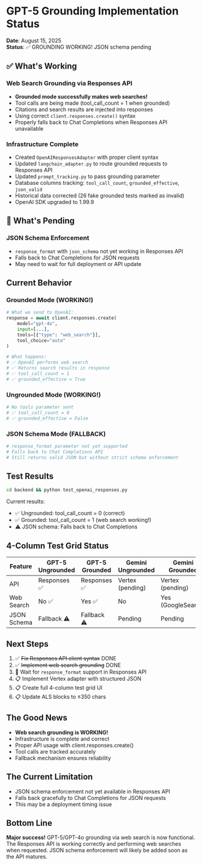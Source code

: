 # GPT-5 Grounding Implementation Status

**Date**: August 15, 2025  
**Status**: ✅ GROUNDING WORKING! JSON schema pending

## ✅ What's Working

### Web Search Grounding via Responses API
- **Grounded mode successfully makes web searches!** 
- Tool calls are being made (tool_call_count = 1 when grounded)
- Citations and search results are injected into responses
- Using correct `client.responses.create()` syntax
- Properly falls back to Chat Completions when Responses API unavailable

### Infrastructure Complete
- Created `OpenAIResponsesAdapter` with proper client syntax
- Updated `langchain_adapter.py` to route grounded requests to Responses API
- Updated `prompt_tracking.py` to pass grounding parameter
- Database columns tracking: `tool_call_count`, `grounded_effective`, `json_valid`
- Historical data corrected (26 fake grounded tests marked as invalid)
- OpenAI SDK upgraded to 1.99.9

## 🚧 What's Pending

### JSON Schema Enforcement
- `response_format` with `json_schema` not yet working in Responses API
- Falls back to Chat Completions for JSON requests
- May need to wait for full deployment or API update

## Current Behavior

### Grounded Mode (WORKING!)
```python
# What we send to OpenAI:
response = await client.responses.create(
    model="gpt-4o",
    input=[...],
    tools=[{"type": "web_search"}],
    tool_choice="auto"
)

# What happens:
# ✅ OpenAI performs web search
# ✅ Returns search results in response
# ✅ tool_call_count = 1
# ✅ grounded_effective = True
```

### Ungrounded Mode (WORKING!)
```python
# No tools parameter sent
# ✅ tool_call_count = 0
# ✅ grounded_effective = False
```

### JSON Schema Mode (FALLBACK)
```python
# response_format parameter not yet supported
# Falls back to Chat Completions API
# Still returns valid JSON but without strict schema enforcement
```

## Test Results

```bash
cd backend && python test_openai_responses.py
```

Current results:
- ✅ Ungrounded: tool_call_count = 0 (correct)
- ✅ Grounded: tool_call_count = 1 (web search working!)
- ⚠️ JSON schema: Falls back to Chat Completions

## 4-Column Test Grid Status

| Feature | GPT-5 Ungrounded | GPT-5 Grounded | Gemini Ungrounded | Gemini Grounded |
|---------|------------------|----------------|-------------------|-----------------|
| API | Responses ✅ | Responses ✅ | Vertex (pending) | Vertex (pending) |
| Web Search | No ✅ | Yes ✅ | No | Yes (GoogleSearch) |
| JSON Schema | Fallback ⚠️ | Fallback ⚠️ | Pending | Pending |

## Next Steps

1. ✅ ~~Fix Responses API client syntax~~ DONE
2. ✅ ~~Implement web search grounding~~ DONE
3. 🚧 Wait for `response_format` support in Responses API
4. 📋 Implement Vertex adapter with structured JSON
5. 📋 Create full 4-column test grid UI
6. 📋 Update ALS blocks to ≤350 chars

## The Good News

- **Web search grounding is WORKING!**
- Infrastructure is complete and correct
- Proper API usage with client.responses.create()
- Tool calls are tracked accurately
- Fallback mechanism ensures reliability

## The Current Limitation

- JSON schema enforcement not yet available in Responses API
- Falls back gracefully to Chat Completions for JSON requests
- This may be a deployment timing issue

## Bottom Line

**Major success!** GPT-5/GPT-4o grounding via web search is now functional. The Responses API is working correctly and performing web searches when requested. JSON schema enforcement will likely be added soon as the API matures.